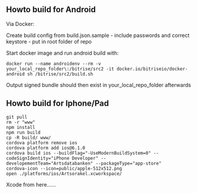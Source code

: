 Howto build for Android
-----------------------

Via Docker:

Create build config from build.json.sample - include passwords and correct keystore - put in root folder of repo

Start docker image and run android build with:

```
docker run --name androidenv --rm -v your_local_repo_folder\:/bitrise/src2 -it docker.io/bitriseio/docker-android sh /bitrise/src2/build.sh
```

Output signed bundle should then exist in your_local_repo_folder afterwards

Howto build for Iphone/Pad
--------------------------

```
git pull
rm -r "www"
npm install
npm run build
cp -R build/ www/
cordova platform remove ios
cordova platform add ios@6.1.0
cordova build ios --buildFlag="-UseModernBuildSystem=0" --codeSignIdentity="iPhone Developer" --developementTeam="Artsdatabanken" --packageType="app-store"
cordova-icon --icon=public/apple-512x512.png 
open ./platforms/ios/Artsorakel.xcworkspace/
```
  
  Xcode from here......
